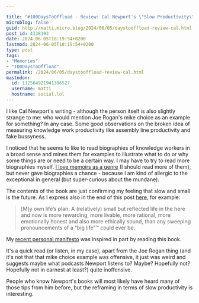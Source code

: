 ```yaml
---

title: "#100DaysToOffload - Review: Cal Newport's \"Slow Productivity\""
microblog: false
guid: http://matti.micro.blog/2024/06/05/daystooffload-review-cal.html
post_id: 4138393
date: 2024-06-05T18:19:54+0200
lastmod: 2024-06-05T18:19:54+0200
type: post
tags:
- "Memories"
- "100DaysToOffload"
permalink: /2024/06/05/daystooffload-review-cal.html
mastodon:
  id: 112564921941306527
  username: matti
  hostname: social.lol
---
```

I like Cal Newport's writing - although the person itself is also slightly strange to me: who would mention Joe Rogan's mike choice as an example for something? In any case. Some good observations on the broken idea of measuring knowledge work productivity like assembly line productivity and fake bussyness.

I noticed that he seems to like to read biographies of knowledge workers in a broad sense and mines them for examples to illustrate what to do or why some things are or need to be a certain way. I may have to try to read more biographies myself. [I love memoirs as a genre](/2021/07/17/the-art-of.html) (I should read more of them), but never gave biographies a chance - because I am kind of allergic to the exceptional in general (but super-curious about the mundane).

The contents of the book are just confirming my feeling that slow and small is the future. As I express also in the end of this post [here](/2023/12/28/its-maybe-a.html), for example:

>[M]y own life’s plan: A (relatively) small but reflected life in the here and now is more rewarding, more livable, more rational, more emotionally honest and also more ethically sound, than any sweeping pronouncements of a “big life"™ could ever be.

My [recent personal manifesto](/2024/06/01/daystooffload-manifesto-limiting.html) was inspired in part by reading this book.

It's a quick read (or listen, in my case), apart from the Joe Rogan thing (and it's not that that mike choice example was offensive, it just was weird and suggests maybe what podcasts Newport listens to? Maybe? Hopefully not? Hopefully not in earnest at least?) quite inoffensive.

People who know Newport's books will most likely have heard many of those tips from him before, but the reframing in terms of slow productivity is interesting.
